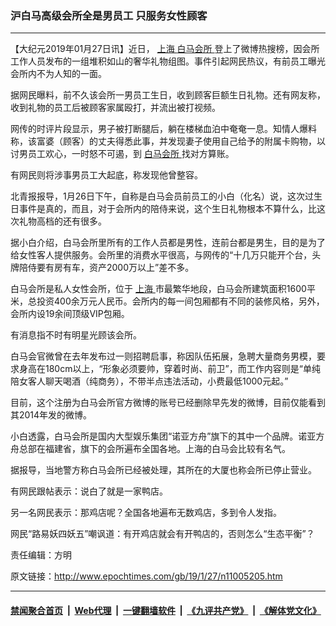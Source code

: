 ### 沪白马高级会所全是男员工 只服务女性顾客
------------------------

<p>
 【大纪元2019年01月27日讯】近日，
 <a href="http://www.epochtimes.com/gb/tag/%E4%B8%8A%E6%B5%B7.html">
  上海
 </a>
 <a href="http://www.epochtimes.com/gb/tag/%E7%99%BD%E9%A9%AC%E4%BC%9A%E6%89%80.html">
  白马会所
 </a>
 登上了微博热搜榜，因会所工作人员发布的一组堆积如山的奢华礼物组图。事件引起网民热议，有前员工曝光会所内不为人知的一面。
</p>
<p>
 据网民曝料，前不久该会所一男员工生日，收到顾客巨额生日礼物。还有网友称，收到礼物的员工后被顾客家属殴打，并流出被打视频。
</p>
<p>
 网传的时评片段显示，男子被打断腿后，躺在楼梯血泊中奄奄一息。知情人爆料称，该富婆（顾客）的丈夫得悉此事，并发现妻子使用自己给予的附属卡购物，以讨男员工欢心，一时怒不可遏，到
 <a href="http://www.epochtimes.com/gb/tag/%E7%99%BD%E9%A9%AC%E4%BC%9A%E6%89%80.html">
  白马会所
 </a>
 找对方算账。
</p>
<p>
 有网民则将涉事男员工大起底，称发现他曾整容。
</p>
<p>
 北青报报导，1月26日下午，自称是白马会员前员工的小白（化名）说，这次过生日事件是真的，而且，对于会所内的陪侍来说，这个生日礼物根本不算什么，比这次礼物高档的还有很多。
</p>
<p>
 据小白介绍，白马会所里所有的工作人员都是男性，连前台都是男生，目的是为了给女性客人提供服务。会所里的消费水平很高，与网传的“十几万只能开个台，头牌陪侍要有房有车，资产2000万以上”差不多。
</p>
<p>
 白马会所是私人女性会所，位于
 <a href="http://www.epochtimes.com/gb/tag/%E4%B8%8A%E6%B5%B7.html">
  上海
 </a>
 市最繁华地段，白马会所建筑面积1600平米，总投资400余万元人民币。会所内的每一间包厢都有不同的装修风格，另外，会所内设19余间顶级VIP包厢。
</p>
<p>
 有消息指不时有明星光顾该会所。
</p>
<p>
 白马会官微曾在去年发布过一则招聘启事，称因队伍拓展，急聘大量商务男模，要求身高在180cm以上，“形象必须要帅，穿着时尚、前卫”，而工作内容则是“单纯陪女客人聊天喝酒（纯商务），不带半点违法活动，小费最低1000元起。”
</p>
<p>
 目前，这个注册为白马会所官方微博的账号已经删除早先发的微博，目前仅能看到其2014年发的微博。
</p>
<p>
 小白透露，白马会所是国内大型娱乐集团“诺亚方舟”旗下的其中一个品牌。诺亚方舟总部在福建省，旗下的会所遍布全国各地。上海的白马会比较有名气。
</p>
<p>
 据报导，当地警方称白马会所已经被处理，其所在的大厦也称会所已停止营业。
</p>
<p>
 有网民跟帖表示：说白了就是一家鸭店。
</p>
<p>
 另一名网民表示：那鸡店呢？全国各地遍布无数鸡店，多到令人发指。
</p>
<p>
 网民“路易妖四妖五”嘲讽道：有开鸡店就会有开鸭店的，否则怎么“生态平衡”？
</p>
<p>
 责任编辑：方明
</p>

原文链接：http://www.epochtimes.com/gb/19/1/27/n11005205.htm


------------------------
#### [禁闻聚合首页](https://github.com/gfw-breaker/banned-news/blob/master/README.md) &nbsp;|&nbsp; [Web代理](https://github.com/gfw-breaker/open-proxy/blob/master/README.md) &nbsp;|&nbsp; [一键翻墙软件](https://github.com/gfw-breaker/nogfw/blob/master/README.md) &nbsp;|&nbsp; [《九评共产党》](https://github.com/gfw-breaker/9ping.md/blob/master/README.md#九评之一评共产党是什么) &nbsp;|&nbsp; [《解体党文化》](https://github.com/gfw-breaker/jtdwh.md/blob/master/README.md#绪论)